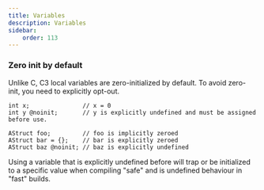 ```yaml
---
title: Variables
description: Variables
sidebar:
    order: 113
---
```



### Zero init by default

Unlike C, C3 local variables are zero-initialized by default. To avoid zero-init, you need to explicitly opt-out.

```
int x;               // x = 0
int y @noinit;       // y is explicitly undefined and must be assigned before use.

AStruct foo;         // foo is implicitly zeroed
AStruct bar = {};    // bar is explicitly zeroed
AStruct baz @noinit; // baz is explicitly undefined
```

Using a variable that is explicitly undefined before will trap or be initialized to a 
specific value when compiling "safe" and is undefined behaviour in "fast" builds.
